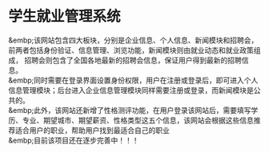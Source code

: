 # 学生就业管理系统
&embp;该网站包含四大板块，分别是企业信息、个人信息、新闻模块和招聘会， 前两者包括身份验证、信息管理、浏览功能，新闻模块则由就业动态和就业政策组成， 招聘会则包含了全国各地最新的招聘会信息，保证用户得到最新的招聘信息。<br/>
&embp;同时需要在登录界面设置身份权限，用户在注册或登录后，即可进入个人信息管理模块；后台进入企业信息管理模块同样需要注册或登录，而新闻模块是公共的。<br/>
&embp;此外，该网站还新增了性格测评功能，在用户登录该网站后，需要填写学历、专业、期望城市、期望薪资、性格类型这五个信息，该网站会根据这些信息推荐适合用户的职业，帮助用户找到最适合自己的职业<br/>
&embp;目前该项目还在逐步完善中！！！
